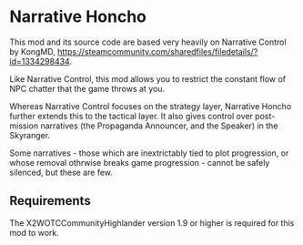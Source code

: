 # Narrative Honcho

This mod and its source code are based very heavily on Narrative Control by
KongMD, https://steamcommunity.com/sharedfiles/filedetails/?id=1334298434.

Like Narrative Control, this mod allows you to restrict the constant flow of NPC
chatter that the game throws at you.

Whereas Narrative Control focuses on the strategy layer, Narrative Honcho
further extends this to the tactical layer. It also gives control over
post-mission narratives (the Propaganda Announcer, and the Speaker) in the
Skyranger.

Some narratives - those which are inextrictably tied to plot progression, or
whose removal othrwise breaks game progression - cannot be safely silenced, but
these are few.

## Requirements

The X2WOTCCommunityHighlander version 1.9 or higher is required for this mod to
work.
